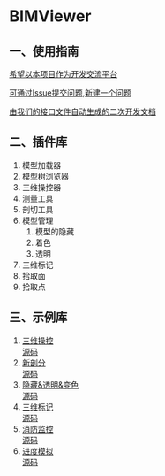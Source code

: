 # BIMViewer

## 一、使用指南

[希望以本项目作为开发交流平台](https://gitee.com/i3yun/ViewerGallery)

[可通过Issue提交问题](https://gitee.com/i3yun/ViewerGallery/issues),[新建一个问题](https://gitee.com/i3yun/ViewerGallery/issues/new)

[由我们的接口文件自动生成的二次开发文档](http://bimviewer.aisanwei.cn/docs/)

## 二、插件库

1. 模型加载器
2. 模型树浏览器
3. 三维操控器
4. 测量工具
5. 剖切工具
6. 模型管理
   1. 模型的隐藏
   2. 着色
   3. 透明
7. 三维标记
8. 拾取面
9. 拾取点

## 三、示例库

1. [三维操控](http://i3yun.gitee.io/viewergallery/src/EEPTool/index.html)  
    [源码](./src/EEPTool)
2. [新剖分](http://i3yun.gitee.io/viewergallery/src/NewSectionDemo/index.html)  
    [源码](./src/NewSectionDemo)  
3. [隐藏&透明&变色](http://i3yun.gitee.io/viewergallery/src/Visible&Transparent/index.html)  
    [源码](./src/Visible&Transparent)
4. [三维标记](http://i3yun.gitee.io/viewergallery/src/MarkupDemo/index.html)  
    [源码](./src/MarkupDemo)
5. [消防监控](http://i3yun.gitee.io/viewergallery/src/Temprature/index.html)  
    [源码](./src/Temprature)  
6. [进度模拟](http://i3yun.gitee.io/viewergallery/src/ConstructionProgress/index.html)  
    [源码](./src/ConstructionProgress)
